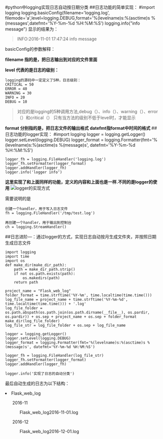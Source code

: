 #python中logging实现日志自动按日期分类
##日志功能的简单实现：
	#import logging
	logging.basicConfig(filename='logging.log', filemode='a',level=logging.DEBUG,format='%(levelname)s:%(asctime)s %(messages',datefmt='%Y-%m-%d %H:%M:%S')
	logging.info("info message")
显示的结果为：
>INFO:2016-11-01 17:47:24 info message

basicConfig的参数解释：

**filename 指的是，把日志输出到对应的文件里面**

**level 代表的是日志的级别：**
>
	logging的源码中一定定义了5种，日志级别：
	CRITICAL = 50
	ERROR = 40
	WARNING = 30
	INFO = 20
	DEBUG = 10

>对应的是logging的5种调用方法,debug（）、info（）、warning（）、error（）和critical（）
>只有当方法的级别不低于level时，才能显示

**format 分别指的是，把日志文件的输出格式**
**datefmt指format中时间的格式**
##日志功能的logger实现：
	#import logging
	logger = logging.getLogger()
	logger.setLevel(logging.DEBUG)
	logger_format = logging.Formatter(fmt='%(levelname)s:%(asctime)s %(message)s', datefmt='%Y-%m-%d %H:%M:%S')
	
	logger_fh = logging.FileHandler('logging.log')
	logger_fh.setFormatter(logger_format)
	logger.addHandler(logger_fh)
	logger.info('logger info')

**这里实现了和上面同样的功能，定义的内容和上面也是一样.不同的是logger的使用**
![logger的实现方式](http://static.oschina.net/uploads/img/201509/21150840_RxZ9.png)

需要说明的是

	创建一个handler，用于写入日志文件    
	fh = logging.FileHandler('/tmp/test.log')  
  
	再创建一个handler，用于输出到控制台    
	ch = logging.StreamHandler() 
##日志进阶—：通过logger的方式，实现日志自动按月生成文件夹，并按照日期生成日志文件

	import logging
	import time
	import os
	def make_dir(make_dir_path):
	    path = make_dir_path.strip()
	    if not os.path.exists(path):
	        os.makedirs(path)
	    return path

	project_name = "Flask_web_log"
	folder_format = time.strftime('%Y-%m', time.localtime(time.time()))
	log_file_name = project_name + time.strftime('%Y-%m-%d', time.localtime(time.time())) + '.log'
	log_file_folder = os.path.abspath(os.path.join(os.path.dirname(__file__), os.pardir, os.pardir)) + os.sep + project_name + os.sep + folder_format
	make_dir(log_file_folder)
	log_file_str = log_file_folder + os.sep + log_file_name
	
	logger = logging.getLogger()
	logger.setLevel(logging.DEBUG)
	logger_format = logging.Formatter(fmt='%(levelname)s:%(asctime)s %(message)s', datefmt='%Y-%m-%d %H:%M:%S')
	
	logger_fh = logging.FileHandler(log_file_str)
	logger_fh.setFormatter(logger_format)
	logger.addHandler(logger_fh)
	
	logger.info('实现了日志的自动分类')

最后自动生成的日志为以下结构：
	<li>Flask_web_log</li>
	<ul> 2016-11
	<ul>Flask_web_log2016-11-01.log</ul>
	</ul>
	<ul> 2016-12
	<ul>Flask_web_log2016-12-01.log</ul>
	</ul>
